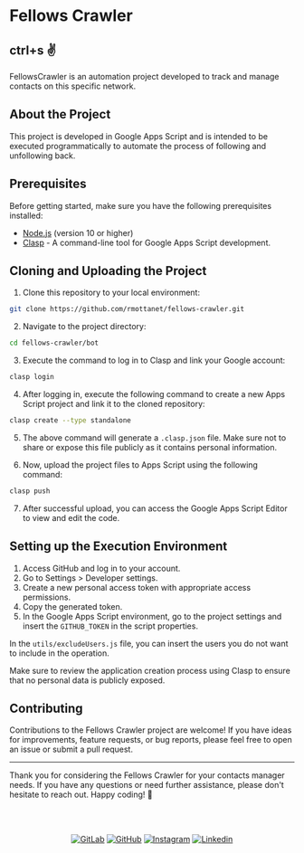 # Fellows Crawler

## ctrl+s :v:

FellowsCrawler is an automation project developed to track and manage contacts on this specific network.

## About the Project

This project is developed in Google Apps Script and is intended to be executed programmatically to automate the process of following and unfollowing back.

## Prerequisites

Before getting started, make sure you have the following prerequisites installed:

- [Node.js](https://nodejs.org/) (version 10 or higher)
- [Clasp](https://github.com/google/clasp) - A command-line tool for Google Apps Script development.

## Cloning and Uploading the Project

1. Clone this repository to your local environment:

```bash
git clone https://github.com/rmottanet/fellows-crawler.git
```

2. Navigate to the project directory:

```bash
cd fellows-crawler/bot
```

3. Execute the command to log in to Clasp and link your Google account:

```bash
clasp login
```

4. After logging in, execute the following command to create a new Apps Script project and link it to the cloned repository:

```bash
clasp create --type standalone
```

5. The above command will generate a `.clasp.json` file. Make sure not to share or expose this file publicly as it contains personal information.

6. Now, upload the project files to Apps Script using the following command:

```bash
clasp push
```

7. After successful upload, you can access the Google Apps Script Editor to view and edit the code.

## Setting up the Execution Environment

1. Access GitHub and log in to your account.
2. Go to Settings > Developer settings.
3. Create a new personal access token with appropriate access permissions.
4. Copy the generated token.
5. In the Google Apps Script environment, go to the project settings and insert the `GITHUB_TOKEN` in the script properties.

In the `utils/excludeUsers.js` file, you can insert the users you do not want to include in the operation.

Make sure to review the application creation process using Clasp to ensure that no personal data is publicly exposed.

## Contributing

Contributions to the Fellows Crawler project are welcome! If you have ideas for improvements, feature requests, or bug reports, please feel free to open an issue or submit a pull request.

---

Thank you for considering the Fellows Crawler for your contacts manager needs. If you have any questions or need further assistance, please don't hesitate to reach out. Happy coding! 🚀

<br />
<br />
<p align="center">
<a href="https://gitlab.com/rmottanet"><img src="https://img.shields.io/badge/Gitlab--_.svg?style=social&logo=gitlab" alt="GitLab"></a>
<a href="https://github.com/rmottanet"><img src="https://img.shields.io/badge/Github--_.svg?style=social&logo=github" alt="GitHub"></a>
<a href="https://instagram.com/rmottanet/"><img src="https://img.shields.io/badge/Instagram--_.svg?style=social&logo=instagram" alt="Instagram"></a>
<a href="https://www.linkedin.com/in/rmottanet/"><img src="https://img.shields.io/badge/Linkedin--_.svg?style=social&logo=linkedin" alt="Linkedin"></a>
</p>
<br />
